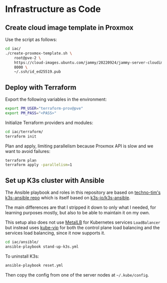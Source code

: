 # Infrastructure as Code

## Create cloud image template in Proxmox

Use the script as follows:

```sh
cd iac/
./create-proxmox-template.sh \
    root@pve-2 \
    https://cloud-images.ubuntu.com/jammy/20220924/jammy-server-cloudimg-amd64.img \
    8000 \
    ~/.ssh/id_ed25519.pub
```

## Deploy with Terraform

Export the following variables in the environment:

```sh
export PM_USER="terraform-prov@pve"
export PM_PASS="<PASS>"
```

Initialize Terraform providers and modules:

```sh
cd iac/terraform/
terraform init
```

Plan and apply, limiting parallelism because Proxmox API is slow and we want to avoid failures:

```sh
terraform plan
terraform apply -parallelism=1
```

## Set up K3s cluster with Ansible

The Ansible playbook and roles in this repository are based on [techno-tim's k3s-ansible repo](https://github.com/techno-tim/k3s-ansible) which is itself based on [k3s-io/k3s-ansible](https://github.com/k3s-io/k3s-ansible).

The main differences are that I stripped it down to only what I needed, for learning purposes mostly, but also to be able to maintain it on my own.

This setup also does not use [MetalLB](https://metallb.org) for Kubernetes services `LoadBalancer` but instead uses [kube-vip](https://kube-vip.io) for both the control plane load balancing and the services load balancing, since it now supports it.

```sh
cd iac/ansible/
ansible-playbook stand-up-k3s.yml
```

To uninstall K3s:

```sh
ansible-playbook reset.yml
```

Then copy the config from one of the server nodes at `~/.kube/config`.